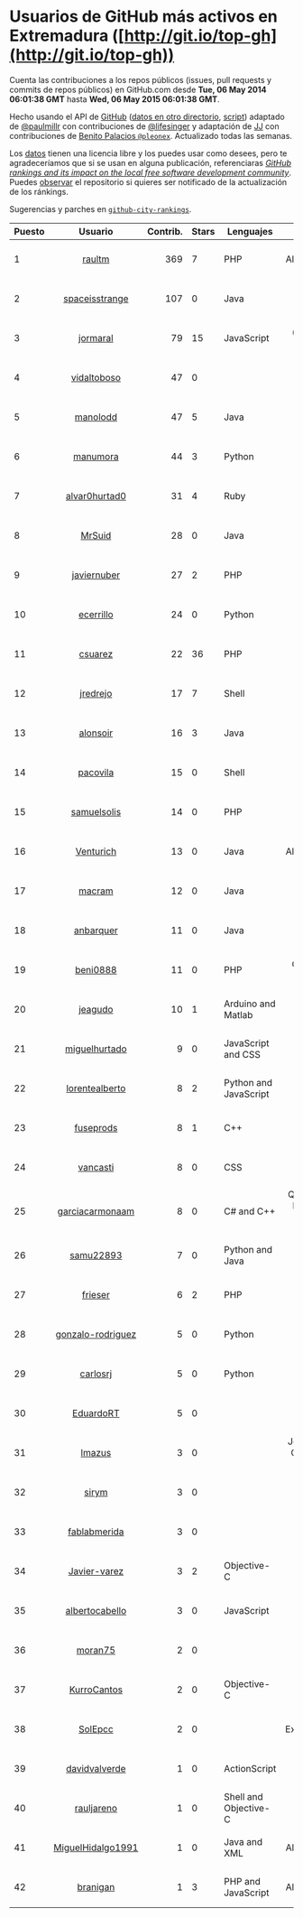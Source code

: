 # Usuarios de GitHub más activos en Extremadura ([http://git.io/top-gh](http://git.io/top-gh))



  Cuenta las contribuciones a los repos públicos (issues, pull requests y commits de repos públicos) en GitHub.com desde  **Tue, 06 May 2014 06:01:38 GMT** hasta **Wed, 06 May 2015 06:01:38 GMT**.

  Hecho usando el API de [GitHub](http://github.com) ([datos en otro directorio](https://github.com/JJ/top-github-users-data/tree/master/data), [script](https://github.com/JJ/top-github-users)) adaptado de [@paulmillr](https://github.com/paulmillr) con contribuciones de [@lifesinger](https://github.com/lifesinger) y adaptación de [JJ](http://jj.github.io) con contribuciones de [Benito Palacios `@pleonex`](http://github.com/pleonex). Actualizado todas las semanas.

  Los [datos](https://github.com/JJ/top-github-users-data/tree/master/data) tienen una licencia libre y los puedes usar como desees, pero te agradeceríamos que si se usan en alguna publicación, referenciaras [*GitHub rankings and its impact on the local free software development community*](https://thewinnower.com/papers/github-rankings-and-its-impact-on-the-local-free-software-development-community). Puedes [observar](https://github.com/JJ/top-github-users-data/subscription) el repositorio si quieres ser notificado de la actualización de los ránkings. 

  Sugerencias y parches en [`github-city-rankings`](http://github.com/JJ/github-city-rankings). 


| Puesto   |  Usuario  |Contrib.| Stars | Lenguajes   |      Lugar      |  Avatar  |
|----------|:---------:|-------:|-------|-------------|:---------------:|----------|
| 1 | [raultm](https://github.com/raultm) | 369 | 7 | PHP | Almendralejo | <img src='https://avatars0.githubusercontent.com/u/659494?v=3&s=64' width='64' height='64' title='Raul Tierno'> |
| 2 | [spaceisstrange](https://github.com/spaceisstrange) | 107 | 0 | Java | Cáceres, Spain | <img src='https://avatars2.githubusercontent.com/u/6024783?v=3&s=64' width='64' height='64' title='Fran González'> |
| 3 | [jormaral](https://github.com/jormaral) | 79 | 15 | JavaScript | (Badajoz), Spain | <img src='https://avatars2.githubusercontent.com/u/827073?v=3&s=64' width='64' height='64' title='Jorge Martín'> |
| 4 | [vidaltoboso](https://github.com/vidaltoboso) | 47 | 0 |  | CÁCERES | <img src='https://avatars0.githubusercontent.com/u/4061419?v=3&s=64' width='64' height='64' title='vidaltoboso'> |
| 5 | [manolodd](https://github.com/manolodd) | 47 | 5 | Java | (Badajoz) Spain | <img src='https://avatars2.githubusercontent.com/u/5189679?v=3&s=64' width='64' height='64' title='Manuel Domínguez-Dorado'> |
| 6 | [manumora](https://github.com/manumora) | 44 | 3 | Python | Mérida, Spain | <img src='https://avatars1.githubusercontent.com/u/1093702?v=3&s=64' width='64' height='64' title='Manuel Mora Gordillo'> |
| 7 | [alvar0hurtad0](https://github.com/alvar0hurtad0) | 31 | 4 | Ruby | Cáceres, Spain | <img src='https://avatars0.githubusercontent.com/u/1130114?v=3&s=64' width='64' height='64' title='Alvaro J. Hurtado Villegas'> |
| 8 | [MrSuid](https://github.com/MrSuid) | 28 | 0 | Java | Cáceres, Spain | <img src='https://avatars0.githubusercontent.com/u/3399621?v=3&s=64' width='64' height='64' title='Óscar Caballero'> |
| 9 | [javiernuber](https://github.com/javiernuber) | 27 | 2 | PHP | Cáceres | <img src='https://avatars1.githubusercontent.com/u/854567?v=3&s=64' width='64' height='64' title='Fco Javier Núñez Berrocoso'> |
| 10 | [ecerrillo](https://github.com/ecerrillo) | 24 | 0 | Python | Mérida, Spain | <img src='https://avatars3.githubusercontent.com/u/2815518?v=3&s=64' width='64' height='64' title='Enrique Cerrillo Cuenca'> |
| 11 | [csuarez](https://github.com/csuarez) | 22 | 36 | PHP | Cáceres (Spain) | <img src='https://avatars0.githubusercontent.com/u/680660?v=3&s=64' width='64' height='64' title='César Suárez Ortega'> |
| 12 | [jredrejo](https://github.com/jredrejo) | 17 | 7 | Shell | Mérida - Spain | <img src='https://avatars1.githubusercontent.com/u/1008178?v=3&s=64' width='64' height='64' title='José L. Redrejo Rodríguez'> |
| 13 | [alonsoir](https://github.com/alonsoir) | 16 | 3 | Java | Badajoz, Spain | <img src='https://avatars2.githubusercontent.com/u/2405946?v=3&s=64' width='64' height='64' title='Alonso'> |
| 14 | [pacovila](https://github.com/pacovila) | 15 | 0 | Shell | Badajoz, Spain | <img src='https://avatars2.githubusercontent.com/u/3647096?v=3&s=64' width='64' height='64' title='Francisco Vila'> |
| 15 | [samuelsolis](https://github.com/samuelsolis) | 14 | 0 | PHP | Cáceres | <img src='https://avatars0.githubusercontent.com/u/3817887?v=3&s=64' width='64' height='64' title='Samuel'> |
| 16 | [Venturich](https://github.com/Venturich) | 13 | 0 | Java | Almendralejo | <img src='https://avatars0.githubusercontent.com/u/9534688?v=3&s=64' width='64' height='64' title='Ventura Preciado Sánchez'> |
| 17 | [macram](https://github.com/macram) | 12 | 0 | Java | Cáceres | <img src='https://avatars1.githubusercontent.com/u/2062111?v=3&s=64' width='64' height='64' title='Manu Mateos'> |
| 18 | [anbarquer](https://github.com/anbarquer) | 11 | 0 | Java | Cáceres | <img src='https://avatars3.githubusercontent.com/u/9308394?v=3&s=64' width='64' height='64' title='anbarquer'> |
| 19 | [beni0888](https://github.com/beni0888) | 11 | 0 | PHP | Cáceres - Spain | <img src='https://avatars0.githubusercontent.com/u/2619784?v=3&s=64' width='64' height='64' title='Jesús Miguel Benito Calzada'> |
| 20 | [jeagudo](https://github.com/jeagudo) | 10 | 1 | Arduino and Matlab | Mérida, Spain | <img src='https://avatars3.githubusercontent.com/u/9417214?v=3&s=64' width='64' height='64' title='J. Enrique Agudo'> |
| 21 | [miguelhurtado](https://github.com/miguelhurtado) | 9 | 0 | JavaScript and CSS | Cáceres | <img src='https://avatars1.githubusercontent.com/u/4569925?v=3&s=64' width='64' height='64' title='Miguel Hurtado'> |
| 22 | [lorentealberto](https://github.com/lorentealberto) | 8 | 2 | Python and JavaScript | Cáceres, Spain | <img src='https://avatars1.githubusercontent.com/u/3707216?v=3&s=64' width='64' height='64' title='Alberto Lorente'> |
| 23 | [fuseprods](https://github.com/fuseprods) | 8 | 1 | C++ | Madrid / Cáceres | <img src='https://avatars3.githubusercontent.com/u/3052275?v=3&s=64' width='64' height='64' title='Javier Collado'> |
| 24 | [vancasti](https://github.com/vancasti) | 8 | 0 | CSS | Cáceres | <img src='https://avatars0.githubusercontent.com/u/4975494?v=3&s=64' width='64' height='64' title='Victor'> |
| 25 | [garciacarmonaam](https://github.com/garciacarmonaam) | 8 | 0 | C# and C++ | Quintana de la Serena, Badajoz, Spain | <img src='https://avatars0.githubusercontent.com/u/8081322?v=3&s=64' width='64' height='64' title='Ángel Manuel García Carmona'> |
| 26 | [samu22893](https://github.com/samu22893) | 7 | 0 | Python and Java | Cáceres, España | <img src='https://avatars2.githubusercontent.com/u/5812967?v=3&s=64' width='64' height='64' title='Samuel Martín Cantalejo'> |
| 27 | [frieser](https://github.com/frieser) | 6 | 2 | PHP | Cáceres, Spain | <img src='https://avatars1.githubusercontent.com/u/821756?v=3&s=64' width='64' height='64' title='Hector Molano'> |
| 28 | [gonzalo-rodriguez](https://github.com/gonzalo-rodriguez) | 5 | 0 | Python | Cáceres (Spain) | <img src='https://avatars1.githubusercontent.com/u/4035127?v=3&s=64' width='64' height='64' title='Gonzalo Rodríguez Píriz'> |
| 29 | [carlosrj](https://github.com/carlosrj) | 5 | 0 | Python | Cáceres, Spain | <img src='https://avatars0.githubusercontent.com/u/9881700?v=3&s=64' width='64' height='64' title='Carlos'> |
| 30 | [EduardoRT](https://github.com/EduardoRT) | 5 | 0 |  | Mérida | <img src='https://avatars2.githubusercontent.com/u/1114422?v=3&s=64' width='64' height='64' title='Eduardo Reyes'> |
| 31 | [lmazus](https://github.com/lmazus) | 3 | 0 |  | Jerez de los Caballeros (Badajoz) | <img src='https://avatars3.githubusercontent.com/u/8288319?v=3&s=64' width='64' height='64' title='Luis Mazuecos'> |
| 32 | [sirym](https://github.com/sirym) | 3 | 0 |  | Badajoz | <img src='https://avatars3.githubusercontent.com/u/8791586?v=3&s=64' width='64' height='64' title='SIRYM'> |
| 33 | [fablabmerida](https://github.com/fablabmerida) | 3 | 0 |  | Mérida | <img src='https://avatars0.githubusercontent.com/u/11643689?v=3&s=64' width='64' height='64' title='FabLAB Mérida'> |
| 34 | [Javier-varez](https://github.com/Javier-varez) | 3 | 2 | Objective-C | Badajoz, Spain | <img src='https://avatars3.githubusercontent.com/u/5116453?v=3&s=64' width='64' height='64' title='Francisco Javier Alvarez Garcia'> |
| 35 | [albertocabello](https://github.com/albertocabello) | 3 | 0 | JavaScript | Badajoz, Spain | <img src='https://avatars1.githubusercontent.com/u/3274653?v=3&s=64' width='64' height='64' title='Alberto Cabello Sánchez'> |
| 36 | [moran75](https://github.com/moran75) | 2 | 0 |  | Mérida | <img src='https://avatars3.githubusercontent.com/u/7262113?v=3&s=64' width='64' height='64' title='Rubén D. Mancera'> |
| 37 | [KurroCantos](https://github.com/KurroCantos) | 2 | 0 | Objective-C | Badajoz (Spain) | <img src='https://avatars0.githubusercontent.com/u/8928294?v=3&s=64' width='64' height='64' title='Kurro'> |
| 38 | [SolEpcc](https://github.com/SolEpcc) | 2 | 0 |  | Cáceres, Extremadura, Spain | <img src='https://avatars3.githubusercontent.com/u/9723722?v=3&s=64' width='64' height='64' title='Smart Open Lab Epcc'> |
| 39 | [davidvalverde](https://github.com/davidvalverde) | 1 | 0 | ActionScript | Badajoz | <img src='https://avatars2.githubusercontent.com/u/1055256?v=3&s=64' width='64' height='64' title='David Valverde'> |
| 40 | [rauljareno](https://github.com/rauljareno) | 1 | 0 | Shell and Objective-C | Cáceres, Spain | <img src='https://avatars2.githubusercontent.com/u/4493075?v=3&s=64' width='64' height='64' title='Raul Jareño'> |
| 41 | [MiguelHidalgo1991](https://github.com/MiguelHidalgo1991) | 1 | 0 | Java and XML | Almendralejo | <img src='https://avatars1.githubusercontent.com/u/10829078?v=3&s=64' width='64' height='64' title='Miguel'> |
| 42 | [branigan](https://github.com/branigan) | 1 | 3 | PHP and JavaScript | Almendralejo | <img src='https://avatars2.githubusercontent.com/u/1716790?v=3&s=64' width='64' height='64' title='Emilio Ortiz'> |
